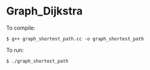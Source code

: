 # Graph_Dijkstra

To compile:
```shell
$ g++ graph_shortest_path.cc -o graph_shortest_path
```
To run:
```shell
$ ./graph_shortest_path
```
